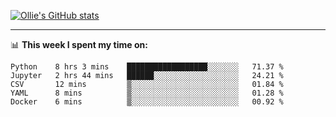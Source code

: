 <!--
**icedpanda/icedpanda** is a ✨ _special_ ✨ repository because its `README.md` (this file) appears on your GitHub profile.

Here are some ideas to get you started:

- 🔭 I’m currently working on ...
- 🌱 I’m currently learning ...
- 👯 I’m looking to collaborate on ...
- 🤔 I’m looking for help with ...
- 💬 Ask me about ...
- 📫 How to reach me: ...
- 😄 Pronouns: ...
- ⚡ Fun fact: ...
-->
[![Ollie's GitHub stats](https://github-readme-stats.vercel.app/api?username=icedpanda&count_private=true&show_icons=true&hide=prs)](https://github.com/icedpanda)

---
📊 **This week I spent my time on:**
<!--START_SECTION:waka-->
```text
Python    8 hrs 3 mins    ██████████████████░░░░░░░   71.37 % 
Jupyter   2 hrs 44 mins   ██████░░░░░░░░░░░░░░░░░░░   24.21 % 
CSV       12 mins         ▒░░░░░░░░░░░░░░░░░░░░░░░░   01.84 % 
YAML      8 mins          ▒░░░░░░░░░░░░░░░░░░░░░░░░   01.28 % 
Docker    6 mins          ▒░░░░░░░░░░░░░░░░░░░░░░░░   00.92 % 
```
<!--END_SECTION:waka-->
